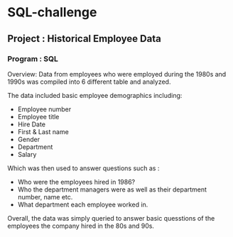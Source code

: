 # SQL-challenge
## Project : Historical Employee Data

### Program : SQL 

Overview: Data from employees who were employed during the 1980s and 1990s was compiled into 6 different table and analyzed.

The data included basic employee demographics including:
+ Employee number
+ Employee title
+ Hire Date
+ First & Last name
+ Gender
+ Department
+ Salary
 
Which was then used to answer questions such as :
+ Who were the employees hired in 1986?
+ Who the department managers were as well as their department number, name etc.
+ What department each employee worked in.

Overall, the data was simply queried to answer basic quesstions of the employees the company hired in the 80s and 90s.
